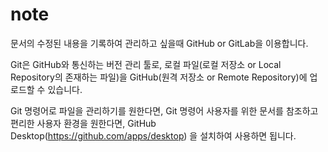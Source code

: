 # note

문서의 수정된 내용을 기록하여 관리하고 싶을때 GitHub or GitLab을 이용합니다.

Git은 GitHub와 통신하는 버전 관리 툴로, 로컬 파일(로컬 저장소 or Local Repository의 존재하는 파일)을 GitHub(원격 저장소 or Remote Repository)에 업로드할 수 있습니다.

Git 명령어로 파일을 관리하기를 원한다면, Git 명령어 사용자를 위한 문서를 참조하고
편리한 사용자 환경을 원한다면, GitHub Desktop(https://github.com/apps/desktop) 을 설치하여 사용하면 됩니다.

   
